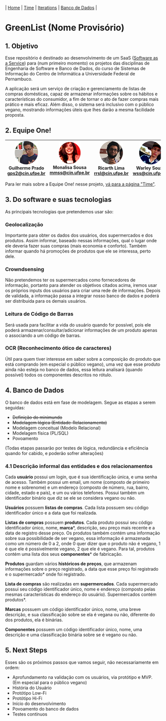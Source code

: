 | [Home](https://github.com/ricarthlima/eo-project-es) | [Time](https://github.com/ricarthlima/eo-project-es/blob/master/pages/time.md) | [Iterations](https://github.com/ricarthlima/eo-project-es/tree/master/Iterations)  | [Banco de Dados](https://github.com/ricarthlima/eo-project-es/tree/master/Modelagem-BD) |
# GreenList (Nome Provisório)

## 1. Objetivo
Esse repositório é destinado ao desenvolvimento de um SaaS ([Software as a Service](https://blog.deskmanager.com.br/o-que-e-saas/)) para (num primeiro momento) os projetos das disciplinas de Engenharia de Software e Banco de Dados, do curso de Sistemas de Informação do Centro de Informática a Universidade Federal de Pernambuco.

A aplicação será um serviço de criação e gerenciamento de listas de compras domésticas, capaz de armazenar informações sobre os hábitos e características do consumidor, a fim de tornar o ato de fazer compras mais prático e mais eficaz. Além disso, o sistema será inclusivo com o público vegano, mostrando informações úteis que lhes darão a mesma facilidade proposta.

## 2. Equipe One!
|![Guilherme](https://raw.githubusercontent.com/ricarthlima/eo-project-es/master/pages/images/gps2.png) <br>Guilherme Prado<br><gps2@cin.ufpe.br>| ![Monalisa](https://raw.githubusercontent.com/ricarthlima/eo-project-es/master/pages/images/mmss.png) <br>Monalisa Sousa<br><mmss@cin.ufpe.br>|![Ricarth](https://raw.githubusercontent.com/ricarthlima/eo-project-es/master/pages/images/rrsl.png) <br>Ricarth Lima<br><rrsl@cin.ufpe.br>|![Warley](https://raw.githubusercontent.com/ricarthlima/eo-project-es/master/pages/images/wss.png) <br>Warley Souza<br><wss@cin.ufpe.br>
|-|-|-|-|

Para ler mais sobre a Equipe One! nesse projeto, [vá para a página "Time"]().

## 3. Do software e suas tecnologias
As principais tecnologias que pretendemos usar são:

### Geolocalização
Importante para obter os dados dos usuários, dos supermercados e dos produtos. Assim informar, baseado nessas informações, qual o lugar onde ele deveria fazer suas compras (mais economia e conforto). Também informar quando há promoções de produtos que ele se interessa, perto dele.

### Crowndsensing
Não pretendemos ter os supermercados como fornecedores de informação, portanto para atender os objetivos citados acima, iremos usar os próprios inputs dos usuários para criar uma rede de informações. Depois de validada, a informação passa a integrar nosso banco de dados e poderá ser distribuida para os demais usuários.

### Leitura de Código de Barras
Será usada para facilitar a vida do usuário quando for possível, pois ele poderá armazenar/consultar/adicionar informações de um produto apenas o associando a um código de barras.

### OCR (Reconhecimento ótico de caracteres)
Útil para quem tiver interesse em saber sobre a composição do produto que está comprando (em especial o público vegano), uma vez que esse produto ainda não esteja no banco de dados, essa leitura analisará (quando possível) todos os componentes descritos no rótulo.

## 4. Banco de Dados
O banco de dados está em fase de modelagem. Segue as etapas a serem seguidas:

- ~~Definição do minimundo~~
- ~~Modelagem lógica (Entidade-Relacionamento)~~
- Modelagem conceitual (Modelo Relacional)
- Modelagem física (PL/SQL)
- Povoamento

(Todas etapas passarão por testes de lógica, redundância e eficiência quando for cabido, e poderão sofrer alterações)

### 4.1 Descrição informal das entidades e dos relacionamentos

Cada **usuário** possui um login, que é sua identificação única, e uma senha de acesso. Também possui um email, um nome (composto de primeiro nome e sobrenome) e um endereço (composto de número, rua, bairro, cidade, estado e país), e um ou vários telefones. Possui também um identificador binário que diz se ele se considera vegano ou não.

**Usuários** possuem **listas de compras**. Cada lista possuem seu código identificador único e a data que foi realizada.

**Listas de compras** possuem **produtos**. Cada produto possui seu código identificador único, nome, **marca***, descrição, seu preço mais recente e a data de registro desse preço. Os produtos também contém uma informação sobre sua possibilidade de ser vegano, essa informação é armazenada como um número de 0 a 2, onde 0 quer dizer que o produto não é vegano, 1 é que ele é possivelmente vegano, 2 que ele é vegano. Para tal, produtos contém uma lista dos seus **componentes*** de fabricação.

**Produtos** guardam vários **históricos de preços**, que armazenam informações sobre o preço registrado, a data que esse preço foi registrado e o supermercado* onde foi registrado.

**Lista de compras** são realizadas em **supermercados**.  Cada supermercado possui seu código identificador único, nome e endereço (composto pelas mesmas características do endereço do usuário). Supermercados contém produtos*.

**Marcas** possuem um código identificador único, nome, uma breve descrição, e sua classificação sobre se ela é vegana ou não, diferente do dos produtos, ela é binárias.

**Componentes** possuem um código identificador único, nome, uma descrição e uma classificação binária sobre se é vegano ou não.


## 5. Next Steps
Esses são os próximos passos que vamos seguir, não necessariamente em ordem:

- Aprofundamento na validação com os usuários, via protótipo e MVP. (Em especial para o público vegano)
- História do Usuário
- Protótipo Low-Fi
- Protótipo Hi-Fi
- Início do desenvolvimento
- Povoamento do banco de dados
- Testes contínuos
